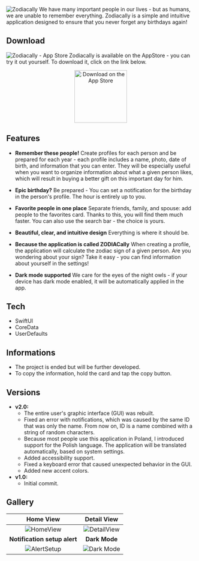 ![Zodiacally](https://user-images.githubusercontent.com/41966757/127169591-86945ed6-5d80-48d2-b668-4935a7f9e279.png)
We have many important people in our lives - but as humans, we are unable to remember everything. Zodiacally is a simple and intuitive application designed to ensure that you never forget any birthdays again! 

## Download
![Zodiacally - App Store](https://user-images.githubusercontent.com/41966757/127171036-a3b52b31-ccd4-4eaf-9877-962ef1cfe2a3.png)
Zodiacally is available on the AppStore - you can try it out yourself.
To download it, click on the link below.

<p align="center">
  <a href="https://apps.apple.com/pl/app/zodiacally-birthday-manager/id1563743635?l=en">
    <img alt="Download on the App Store" title="App Store" src="https://developer.apple.com/assets/elements/badges/download-on-the-app-store.svg" width="140">
  </a>
</p>


## Features
- **Remember these people!**
Create profiles for each person and be prepared for each year - each profile includes a name, photo, date of birth, and information that you can enter. They will be especially useful when you want to organize information about what a given person likes, which will result in buying a better gift on this important day for him.

- **Epic birthday?**
Be prepared - You can set a notification for the birthday in the person's profile. The hour is entirely up to you.

- **Favorite people in one place**
Separate friends, family, and spouse: add people to the favorites card. Thanks to this, you will find them much faster. You can also use the search bar - the choice is yours.

- **Beautiful, clear, and intuitive design**
Everything is where it should be.

- **Because the application is called ZODIACally**
When creating a profile, the application will calculate the zodiac sign of a given person. Are you wondering about your sign? Take it easy - you can find information about yourself in the settings!

- **Dark mode supported**
We care for the eyes of the night owls - if your device has dark mode enabled, it will be automatically applied in the app.

## Tech
- SwiftUI
- CoreData
- UserDefaults

## Informations
- The project is ended but will be further developed.
- To copy the information, hold the card and tap the copy button.

## Versions
* **v2.0:**
  * The entire user's graphic interface (GUI) was rebuilt.
  * Fixed an error with notifications, which was caused by the same ID that was only the name. From now on, ID is a name combined with a string of random characters.
  * Because most people use this application in Poland, I introduced support for the Polish language. The application will be translated automatically, based on system settings.
  * Added accessibility support.
  * Fixed a keyboard error that caused unexpected behavior in the GUI.
  * Added new accent colors.
* **v1.0:**
  * Initial commit.

## Gallery
Home View | Detail View
|:-------------------------:|:-------------------------:|
![HomeView](https://user-images.githubusercontent.com/41966757/127171302-18d0586f-bee4-45b8-9741-310a20bb3d53.png)  |  ![DetailView](https://user-images.githubusercontent.com/41966757/127171315-7d1a0721-7b0b-490d-ad0d-4a5bea961736.png)
**Notification setup alert** | **Dark Mode**
![AlertSetup](https://user-images.githubusercontent.com/41966757/127171305-9503a00b-6901-41f6-ae7f-9d332cab8515.png) | ![Dark Mode](https://user-images.githubusercontent.com/41966757/127171319-0689ab43-3b86-4ee8-ab0b-a0bc9b6093d8.png)
